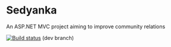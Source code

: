 # Sedyanka
An ASP.NET MVC project aiming to improve community relations

[![Build status](https://ci.appveyor.com/api/projects/status/x6255by73rx1lhvy?branch=dev-frame&svg=true)](https://ci.appveyor.com/project/LyubaG/sedyanka) (dev branch)
